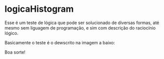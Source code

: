 # logicaHistogram
Esse é um teste de lógica que pode ser solucionado de diversas formas, até mesmo sem liguagem de programação, e sim com descrição do raciocínio lógico.

Basicamente o teste é o dewscrito na imagem a baixo:



Boa sorte!
